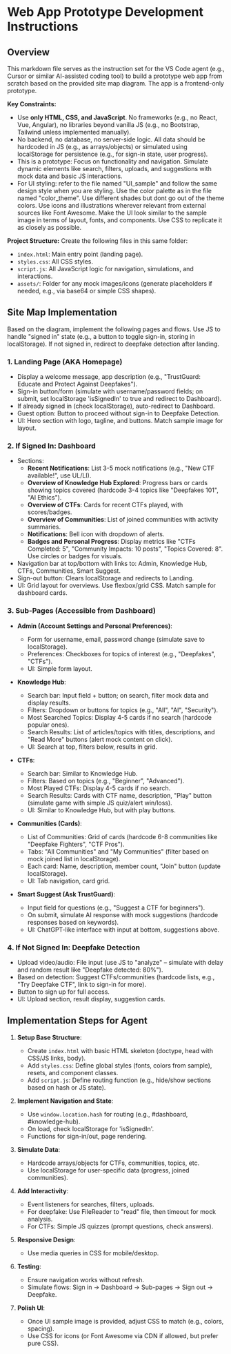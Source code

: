 # Web App Prototype Development Instructions

## Overview

This markdown file serves as the instruction set for the VS Code agent (e.g., Cursor or similar AI-assisted coding tool) to build a prototype web app from scratch based on the provided site map diagram. The app is a frontend-only prototype.

**Key Constraints:**

- Use **only HTML, CSS, and JavaScript**. No frameworks (e.g., no React, Vue, Angular), no libraries beyond vanilla JS (e.g., no Bootstrap, Tailwind unless implemented manually).
- No backend, no database, no server-side logic. All data should be hardcoded in JS (e.g., as arrays/objects) or simulated using localStorage for persistence (e.g., for sign-in state, user progress).
- This is a prototype: Focus on functionality and navigation. Simulate dynamic elements like search, filters, uploads, and suggestions with mock data and basic JS interactions.
- For UI styling: refer to the file named "UI_sample" and follow the same design style when you are styling. Use the color palette as in the file named "color_theme". Use different shades but dont go out of the theme colors. Use icons and illustrations wherever relevant from external sources like Font Awesome. Make the UI look similar to the sample image in terms of layout, fonts, and components. Use CSS to replicate it as closely as possible.

**Project Structure:**
Create the following files in this same folder:

- `index.html`: Main entry point (landing page).
- `styles.css`: All CSS styles.
- `script.js`: All JavaScript logic for navigation, simulations, and interactions.
- `assets/`: Folder for any mock images/icons (generate placeholders if needed, e.g., via base64 or simple CSS shapes).

## Site Map Implementation

Based on the diagram, implement the following pages and flows. Use JS to handle "signed in" state (e.g., a button to toggle sign-in, storing in localStorage). If not signed in, redirect to deepfake detection after landing.

### 1. Landing Page (AKA Homepage)

- Display a welcome message, app description (e.g., "TrustGuard: Educate and Protect Against Deepfakes").
- Sign-in button/form (simulate with username/password fields; on submit, set localStorage 'isSignedIn' to true and redirect to Dashboard).
- If already signed in (check localStorage), auto-redirect to Dashboard.
- Guest option: Button to proceed without sign-in to Deepfake Detection.
- UI: Hero section with logo, tagline, and buttons. Match sample image for layout.

### 2. If Signed In: Dashboard

- Sections:
  - **Recent Notifications**: List 3-5 mock notifications (e.g., "New CTF available!", use UL/LI).
  - **Overview of Knowledge Hub Explored**: Progress bars or cards showing topics covered (hardcode 3-4 topics like "Deepfakes 101", "AI Ethics").
  - **Overview of CTFs**: Cards for recent CTFs played, with scores/badges.
  - **Overview of Communities**: List of joined communities with activity summaries.
  - **Notifications**: Bell icon with dropdown of alerts.
  - **Badges and Personal Progress**: Display metrics like "CTFs Completed: 5", "Community Impacts: 10 posts", "Topics Covered: 8". Use circles or badges for visuals.
- Navigation bar at top/bottom with links to: Admin, Knowledge Hub, CTFs, Communities, Smart Suggest.
- Sign-out button: Clears localStorage and redirects to Landing.
- UI: Grid layout for overviews. Use flexbox/grid CSS. Match sample for dashboard cards.

### 3. Sub-Pages (Accessible from Dashboard)

- **Admin (Account Settings and Personal Preferences)**:

  - Form for username, email, password change (simulate save to localStorage).
  - Preferences: Checkboxes for topics of interest (e.g., "Deepfakes", "CTFs").
  - UI: Simple form layout.

- **Knowledge Hub**:

  - Search bar: Input field + button; on search, filter mock data and display results.
  - Filters: Dropdown or buttons for topics (e.g., "All", "AI", "Security").
  - Most Searched Topics: Display 4-5 cards if no search (hardcode popular ones).
  - Search Results: List of articles/topics with titles, descriptions, and "Read More" buttons (alert mock content on click).
  - UI: Search at top, filters below, results in grid.

- **CTFs**:

  - Search bar: Similar to Knowledge Hub.
  - Filters: Based on topics (e.g., "Beginner", "Advanced").
  - Most Played CTFs: Display 4-5 cards if no search.
  - Search Results: Cards with CTF name, description, "Play" button (simulate game with simple JS quiz/alert win/loss).
  - UI: Similar to Knowledge Hub, but with play buttons.

- **Communities (Cards)**:

  - List of Communities: Grid of cards (hardcode 6-8 communities like "Deepfake Fighters", "CTF Pros").
  - Tabs: "All Communities" and "My Communities" (filter based on mock joined list in localStorage).
  - Each card: Name, description, member count, "Join" button (update localStorage).
  - UI: Tab navigation, card grid.

- **Smart Suggest (Ask TrustGuard)**:
  - Input field for questions (e.g., "Suggest a CTF for beginners").
  - On submit, simulate AI response with mock suggestions (hardcode responses based on keywords).
  - UI: ChatGPT-like interface with input at bottom, suggestions above.

### 4. If Not Signed In: Deepfake Detection

- Upload video/audio: File input (use JS to "analyze" – simulate with delay and random result like "Deepfake detected: 80%").
- Based on detection: Suggest CTFs/communities (hardcode lists, e.g., "Try Deepfake CTF", link to sign-in for more).
- Button to sign up for full access.
- UI: Upload section, result display, suggestion cards.

## Implementation Steps for Agent

1. **Setup Base Structure**:

   - Create `index.html` with basic HTML skeleton (doctype, head with CSS/JS links, body).
   - Add `styles.css`: Define global styles (fonts, colors from sample), resets, and component classes.
   - Add `script.js`: Define routing function (e.g., hide/show sections based on hash or JS state).

2. **Implement Navigation and State**:

   - Use `window.location.hash` for routing (e.g., #dashboard, #knowledge-hub).
   - On load, check localStorage for 'isSignedIn'.
   - Functions for sign-in/out, page rendering.

3. **Simulate Data**:

   - Hardcode arrays/objects for CTFs, communities, topics, etc.
   - Use localStorage for user-specific data (progress, joined communities).

4. **Add Interactivity**:

   - Event listeners for searches, filters, uploads.
   - For deepfake: Use FileReader to "read" file, then timeout for mock analysis.
   - For CTFs: Simple JS quizzes (prompt questions, check answers).

5. **Responsive Design**:

   - Use media queries in CSS for mobile/desktop.

6. **Testing**:

   - Ensure navigation works without refresh.
   - Simulate flows: Sign in -> Dashboard -> Sub-pages -> Sign out -> Deepfake.

7. **Polish UI**:
   - Once UI sample image is provided, adjust CSS to match (e.g., colors, spacing).
   - Use CSS for icons (or Font Awesome via CDN if allowed, but prefer pure CSS).
